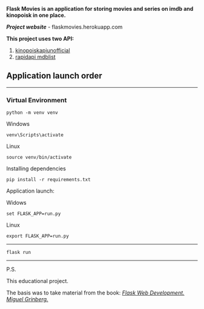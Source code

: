 **Flask Movies is an application for storing movies and series on imdb and kinopoisk in one place.**

***Project website*** - flaskmovies.herokuapp.com

**This project uses two API:**
1) [kinopoiskapiunofficial](https://kinopoiskapiunofficial.tech)
2) [rapidapi mdblist](https://rapidapi.com/linaspurinis/api/mdblist/)

## Application launch order
***

### Virtual Environment

    python -m venv venv

Windows

    venv\Scripts\activate

Linux

    source venv/bin/activate


Installing dependencies

    pip install -r requirements.txt

Application launch:
    
Widows

    set FLASK_APP=run.py

Linux

    export FLASK_APP=run.py

***

    flask run

***

P.S.

This educational project. 

The basis was to take material from the book:
*[Flask Web Development. Miguel Grinberg.](https://www.flaskbook.com)*